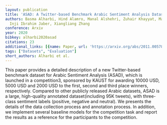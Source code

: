 ```yaml
---
layout: publication
title: 'ASAD: A Twitter-based Benchmark Arabic Sentiment Analysis Dataset'
authors: Basma Alharbi, Hind Alamro, Manal Alshehri, Zuhair Khayyat, Manal Kalkatawi,
  Inji Ibrahim Jaber, Xiangliang Zhang
conference: Arxiv
year: 2020
bibkey: alharbi2020asad
citations: 23
additional_links: [{name: Paper, url: 'https://arxiv.org/abs/2011.00578'}]
tags: ["Datasets", "Evaluation"]
short_authors: Alharbi et al.
---
```

This paper provides a detailed description of a new Twitter-based benchmark
dataset for Arabic Sentiment Analysis (ASAD), which is launched in a
competition3, sponsored by KAUST for awarding 10000 USD, 5000 USD and 2000 USD
to the first, second and third place winners, respectively. Compared to other
publicly released Arabic datasets, ASAD is a large, high-quality annotated
dataset(including 95K tweets), with three-class sentiment labels (positive,
negative and neutral). We presents the details of the data collection process
and annotation process. In addition, we implement several baseline models for
the competition task and report the results as a reference for the participants
to the competition.